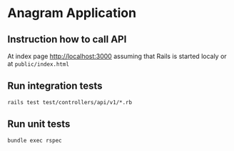 # Anagram Application

## Instruction how to call API

At index page [http://localhost:3000](http://localhost:3000) assuming that Rails is started localy or at `public/index.html`

## Run integration tests

`rails test test/controllers/api/v1/*.rb`

## Run unit tests

`bundle exec rspec`